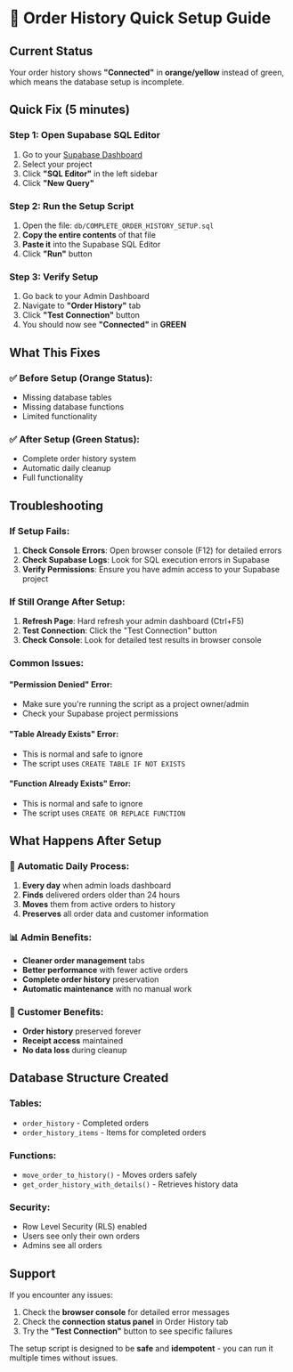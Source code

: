 # 🚀 Order History Quick Setup Guide

## Current Status

Your order history shows **"Connected"** in **orange/yellow** instead of green, which means the database setup is incomplete.

## Quick Fix (5 minutes)

### Step 1: Open Supabase SQL Editor

1. Go to your [Supabase Dashboard](https://app.supabase.com)
2. Select your project
3. Click **"SQL Editor"** in the left sidebar
4. Click **"New Query"**

### Step 2: Run the Setup Script

1. Open the file: `db/COMPLETE_ORDER_HISTORY_SETUP.sql`
2. **Copy the entire contents** of that file
3. **Paste it** into the Supabase SQL Editor
4. Click **"Run"** button

### Step 3: Verify Setup

1. Go back to your Admin Dashboard
2. Navigate to **"Order History"** tab
3. Click **"Test Connection"** button
4. You should now see **"Connected"** in **GREEN**

## What This Fixes

### ✅ Before Setup (Orange Status):

- Missing database tables
- Missing database functions
- Limited functionality

### ✅ After Setup (Green Status):

- Complete order history system
- Automatic daily cleanup
- Full functionality

## Troubleshooting

### If Setup Fails:

1. **Check Console Errors**: Open browser console (F12) for detailed errors
2. **Check Supabase Logs**: Look for SQL execution errors in Supabase
3. **Verify Permissions**: Ensure you have admin access to your Supabase project

### If Still Orange After Setup:

1. **Refresh Page**: Hard refresh your admin dashboard (Ctrl+F5)
2. **Test Connection**: Click the "Test Connection" button
3. **Check Console**: Look for detailed test results in browser console

### Common Issues:

#### "Permission Denied" Error:

- Make sure you're running the script as a project owner/admin
- Check your Supabase project permissions

#### "Table Already Exists" Error:

- This is normal and safe to ignore
- The script uses `CREATE TABLE IF NOT EXISTS`

#### "Function Already Exists" Error:

- This is normal and safe to ignore
- The script uses `CREATE OR REPLACE FUNCTION`

## What Happens After Setup

### 🔄 Automatic Daily Process:

1. **Every day** when admin loads dashboard
2. **Finds** delivered orders older than 24 hours
3. **Moves** them from active orders to history
4. **Preserves** all order data and customer information

### 📊 Admin Benefits:

- **Cleaner order management** tabs
- **Better performance** with fewer active orders
- **Complete order history** preservation
- **Automatic maintenance** with no manual work

### 👥 Customer Benefits:

- **Order history** preserved forever
- **Receipt access** maintained
- **No data loss** during cleanup

## Database Structure Created

### Tables:

- `order_history` - Completed orders
- `order_history_items` - Items for completed orders

### Functions:

- `move_order_to_history()` - Moves orders safely
- `get_order_history_with_details()` - Retrieves history data

### Security:

- Row Level Security (RLS) enabled
- Users see only their own orders
- Admins see all orders

## Support

If you encounter any issues:

1. Check the **browser console** for detailed error messages
2. Check the **connection status panel** in Order History tab
3. Try the **"Test Connection"** button to see specific failures

The setup script is designed to be **safe** and **idempotent** - you can run it multiple times without issues.

